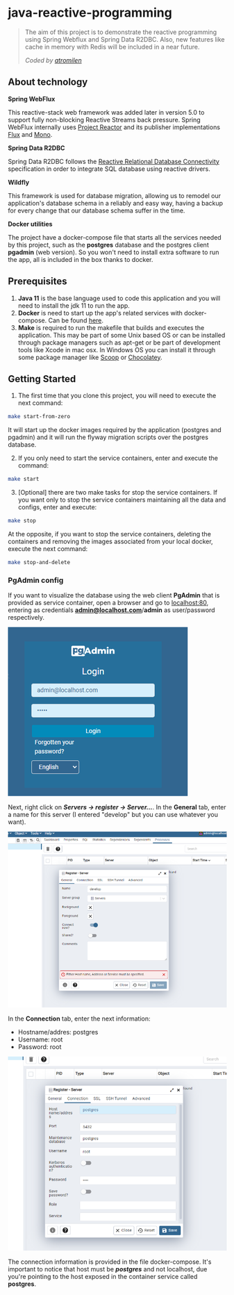 # java-reactive-programming
> The aim of this project is to demonstrate the reactive programming using Spring Webflux and Spring Data R2DBC. 
> Also, new features like cache in memory with Redis will be included in a near future.
> 
> _Coded by [atromilen](https://github.com/atromilen)_

## About technology

**Spring WebFlux**

This reactive-stack web framework was added later in version 5.0 to support fully non-blocking Reactive Streams back 
pressure. Spring WebFlux internally uses [Project Reactor](https://projectreactor.io/) and its publisher implementations 
[Flux](https://projectreactor.io/docs/core/release/api/reactor/core/publisher/Flux.html) and 
[Mono](https://projectreactor.io/docs/core/release/api/reactor/core/publisher/Mono.html).

**Spring Data R2DBC**

Spring Data R2DBC follows the [Reactive Relational Database Connectivity](https://r2dbc.io/) specification in order to 
integrate SQL database using reactive drivers.

**Wildfly**

This framework is used for database migration, allowing us to remodel our application's database schema in a reliably 
and easy way, having a backup for every change that our database schema suffer in the time.

**Docker utilities**

The project have a docker-compose file that starts all the services needed by this project, such as the **postgres** 
database and the postgres client **pgadmin** (web version). So you won't need to install extra software to run the app,
all is included in the box thanks to docker.

## Prerequisites
1. **Java 11** is the base language used to code this application and you will need to install the jdk 11 to run the app.
2. **Docker** is need to start up the app's related services with docker-compose. Can be found 
[here](https://docs.docker.com/get-docker/).
3. **Make** is required to run the makefile that builds and executes the application. This may be part of some Unix based
OS or can be installed through package managers such as apt-get or be part of development tools like Xcode in mac osx. 
In Windows OS you can install it through some package manager like [Scoop](https://scoop.sh/) or 
[Chocolatey](https://chocolatey.org/).

## Getting Started

1. The first time that you clone this project, you will need to execute the next command:

```bash
make start-from-zero
```
It will start up the docker images required by the application (postgres and pgadmin) and it will run the flyway 
migration scripts over the postgres database.

2. If you only need to start the service containers, enter and execute the command:
```bash
make start
```

3. [Optional] there are two make tasks for stop the service containers. If you want only to stop the service
containers maintaining all the data and configs, enter and execute:
```bash
make stop
```

At the opposite, if you want to stop the service containers, deleting the containers and removing the images
associated from your local docker, execute the next command:
```bash
make stop-and-delete
```

### PgAdmin config
If you want to visualize the database using the web client **PgAdmin** that is provided as service container, open a
browser and go to [localhost:80](http://localhost:80), entering as credentials **admin@localhost.com**/**admin** as 
user/password respectively.

![img.png](src/main/resources/images_readme/img.png)

Next, right click on **_Servers -> register -> Server..._**. In the **General** tab, enter a name for this server 
(I entered "develop" but you can use whatever you want).

![img_1.png](src/main/resources/images_readme/img_1.png)

In the **Connection** tab, enter the next information:
- Hostname/addres: postgres
- Username: root
- Password: root

![img_2.png](src/main/resources/images_readme/img_2.png)

The connection information is provided in the file docker-compose. It's important to notice that host must be **_postgres_** 
and not localhost, due you're pointing to the host exposed in the container service called **postgres**.